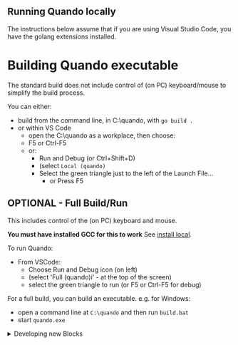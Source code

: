 ## Running Quando locally

The instructions below assume that if you are using Visual Studio Code, you have the golang extensions installed.

# Building Quando executable

The standard build does not include control of (on PC) keyboard/mouse to simplify the build process.

You can either:
- build from the command line, in C:\quando, with `go build .`
- or within VS Code
  - open the C:\quando as a workplace, then choose:
  - F5 or Ctrl-F5
  - or:
    - Run and Debug (or Ctrl+Shift+D)
    - (select `Local (quando)`
    - Select the green triangle just to the left of the Launch File...
      - or Press F5
  
## OPTIONAL - Full Build/Run

This includes control of the (on PC) keyboard and mouse.

**You must have installed GCC for this to work** See [install local](install_local.md).

To run Quando:
- From VSCode:
  - Choose Run and Debug icon (on left)
  - (select 'Full (quando)i' - at the top of the screen)
  - select the green triangle to run (or F5 or Ctrl-F5 for debug)

For a full build, you can build an executable.  e.g. for Windows:
- open a command line at `C:\quando` and then run `build.bat`
- start `quando.exe`

<details><summary>
Developing new Blocks
</summary>

An (in progress) guide to [Creating new Blocks](creating_new_blocks.md) is available.

The (in progress) [Manifesto](manifesto.md) is likely to be useful.

</details>